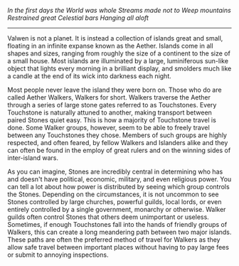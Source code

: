 *In the first days the 
World was whole
Streams made not to
Weep mountains 
Restrained great
Celestial bars 
Hanging all aloft*

---

Valwen is not a planet. It is instead a collection of islands great and small, floating in an infinite expanse known as the Aether. Islands come in all shapes and sizes, ranging from roughly the size of a continent to the size of a small house. Most islands are illuminated by a large, luminiferous sun-like object that lights every morning in a brilliant display, and smolders much like a candle at the end of its wick into darkness each night. 

Most people never leave the island they were born on. Those who do are called Aether Walkers, Walkers for short. Walkers traverse the Aether through a series of large stone gates referred to as Touchstones. Every Touchstone is naturally attuned to another, making transport between paired Stones quiet easy. This is how a majority of Touchstone travel is done. Some Walker groups, however, seem to be able to freely travel between any Touchstones they chose. Members of such groups are highly respected, and often feared, by fellow Walkers and Islanders alike and they can often be found in the employ of great rulers and on the winning sides of inter-island wars.

As you can imagine, Stones are incredibly central in determining who has and doesn't have political, economic, military, and even religious power. You can tell a lot about how power is distributed by seeing which group controls the Stones. Depending on the circumstances, it is not uncommon to see Stones controlled by large churches, powerful guilds, local lords, or even entirely controlled by a single government, monarchy or otherwise. Walker guilds often control Stones that others deem unimportant or useless. Sometimes, if enough Touchstones fall into the hands of friendly groups of Walkers, this can create a long meandering path between two major islands. These paths are often the preferred method of travel for Walkers as they allow safe travel between important places without having to pay large fees or submit to annoying inspections.